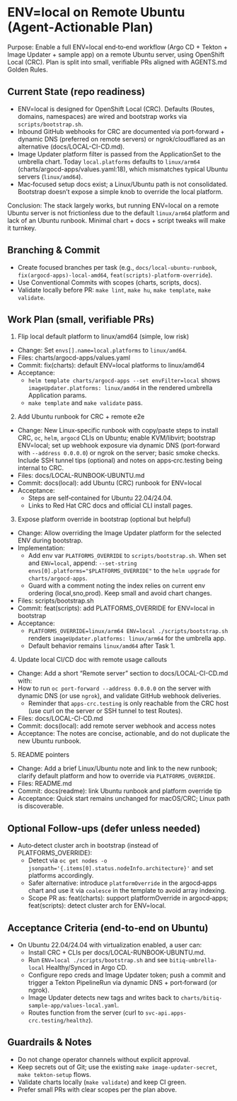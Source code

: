 # ENV=local on Remote Ubuntu (Agent‑Actionable Plan)

Purpose: Enable a full ENV=local end‑to‑end workflow (Argo CD + Tekton + Image Updater + sample app) on a remote Ubuntu server, using OpenShift Local (CRC). Plan is split into small, verifiable PRs aligned with AGENTS.md Golden Rules.

## Current State (repo readiness)
- ENV=local is designed for OpenShift Local (CRC). Defaults (Routes, domains, namespaces) are wired and bootstrap works via `scripts/bootstrap.sh`.
- Inbound GitHub webhooks for CRC are documented via port‑forward + dynamic DNS (preferred on remote servers) or ngrok/cloudflared as an alternative (docs/LOCAL-CI-CD.md).
- Image Updater platform filter is passed from the ApplicationSet to the umbrella chart. Today `local.platforms` defaults to `linux/arm64` (charts/argocd-apps/values.yaml:18), which mismatches typical Ubuntu servers (`linux/amd64`).
- Mac‑focused setup docs exist; a Linux/Ubuntu path is not consolidated. Bootstrap doesn’t expose a simple knob to override the local platform.

Conclusion: The stack largely works, but running ENV=local on a remote Ubuntu server is not frictionless due to the default `linux/arm64` platform and lack of an Ubuntu runbook. Minimal chart + docs + script tweaks will make it turnkey.

## Branching & Commit
- Create focused branches per task (e.g., `docs/local-ubuntu-runbook`, `fix(argocd-apps)-local-amd64`, `feat(scripts)-platform-override`).
- Use Conventional Commits with scopes (charts, scripts, docs).
- Validate locally before PR: `make lint`, `make hu`, `make template`, `make validate`.

## Work Plan (small, verifiable PRs)

1) Flip local default platform to linux/amd64 (simple, low risk)
- Change: Set `envs[].name=local.platforms` to `linux/amd64`.
- Files: charts/argocd-apps/values.yaml
- Commit: fix(charts): default ENV=local platforms to linux/amd64
- Acceptance:
  - `helm template charts/argocd-apps --set envFilter=local` shows `imageUpdater.platforms: linux/amd64` in the rendered umbrella Application params.
  - `make template` and `make validate` pass.

2) Add Ubuntu runbook for CRC + remote e2e
- Change: New Linux‑specific runbook with copy/paste steps to install CRC, `oc`, `helm`, `argocd` CLIs on Ubuntu; enable KVM/libvirt; bootstrap ENV=local; set up webhook exposure via dynamic DNS (port‑forward with `--address 0.0.0.0`) or ngrok on the server; basic smoke checks. Include SSH tunnel tips (optional) and notes on apps‑crc.testing being internal to CRC.
- Files: docs/LOCAL-RUNBOOK-UBUNTU.md
- Commit: docs(local): add Ubuntu (CRC) runbook for ENV=local
- Acceptance:
  - Steps are self‑contained for Ubuntu 22.04/24.04.
  - Links to Red Hat CRC docs and official CLI install pages.

3) Expose platform override in bootstrap (optional but helpful)
- Change: Allow overriding the Image Updater platform for the selected ENV during bootstrap.
- Implementation:
  - Add env var `PLATFORMS_OVERRIDE` to `scripts/bootstrap.sh`. When set and `ENV=local`, append: `--set-string envs[0].platforms="$PLATFORMS_OVERRIDE"` to the `helm upgrade` for `charts/argocd-apps`.
  - Guard with a comment noting the index relies on current env ordering (local,sno,prod). Keep small and avoid chart changes.
- Files: scripts/bootstrap.sh
- Commit: feat(scripts): add PLATFORMS_OVERRIDE for ENV=local in bootstrap
- Acceptance:
  - `PLATFORMS_OVERRIDE=linux/arm64 ENV=local ./scripts/bootstrap.sh` renders `imageUpdater.platforms: linux/arm64` for the umbrella app.
  - Default behavior remains `linux/amd64` after Task 1.

4) Update local CI/CD doc with remote usage callouts
- Change: Add a short “Remote server” section to docs/LOCAL-CI-CD.md with:
- How to run `oc port-forward --address 0.0.0.0` on the server with dynamic DNS (or use `ngrok`), and validate GitHub webhook deliveries.
  - Reminder that `apps-crc.testing` is only reachable from the CRC host (use curl on the server or SSH tunnel to test Routes).
- Files: docs/LOCAL-CI-CD.md
- Commit: docs(local): add remote server webhook and access notes
- Acceptance: The notes are concise, actionable, and do not duplicate the new Ubuntu runbook.

5) README pointers
- Change: Add a brief Linux/Ubuntu note and link to the new runbook; clarify default platform and how to override via `PLATFORMS_OVERRIDE`.
- Files: README.md
- Commit: docs(readme): link Ubuntu runbook and platform override tip
- Acceptance: Quick start remains unchanged for macOS/CRC; Linux path is discoverable.

## Optional Follow‑ups (defer unless needed)
- Auto‑detect cluster arch in bootstrap (instead of PLATFORMS_OVERRIDE):
  - Detect via `oc get nodes -o jsonpath='{.items[0].status.nodeInfo.architecture}'` and set platforms accordingly.
  - Safer alternative: introduce `platformOverride` in the argocd‑apps chart and use it via `coalesce` in the template to avoid array indexing.
  - Scope PR as: feat(charts): support platformOverride in argocd‑apps; feat(scripts): detect cluster arch for ENV=local.

## Acceptance Criteria (end‑to‑end on Ubuntu)
- On Ubuntu 22.04/24.04 with virtualization enabled, a user can:
  - Install CRC + CLIs per docs/LOCAL-RUNBOOK-UBUNTU.md.
  - Run `ENV=local ./scripts/bootstrap.sh` and see `bitiq-umbrella-local` Healthy/Synced in Argo CD.
  - Configure repo creds and Image Updater token; push a commit and trigger a Tekton PipelineRun via dynamic DNS + port‑forward (or ngrok).
  - Image Updater detects new tags and writes back to `charts/bitiq-sample-app/values-local.yaml`.
  - Routes function from the server (curl to `svc-api.apps-crc.testing/healthz`).

## Guardrails & Notes
- Do not change operator channels without explicit approval.
- Keep secrets out of Git; use the existing `make image-updater-secret`, `make tekton-setup` flows.
- Validate charts locally (`make validate`) and keep CI green.
- Prefer small PRs with clear scopes per the plan above.
